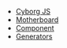 * [Cyborg JS](/)
* [Motherboard](/motherboard)
* [Component](/component?=components)
* [Generators](/generators?id=generators)
